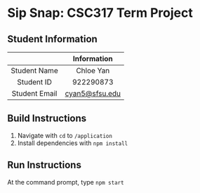 # Sip Snap: CSC317 Term Project

## Student Information

|               | Information    |
|:-------------:|:--------------:|
| Student Name  | Chloe Yan      |
| Student ID    | 922290873      |
| Student Email | cyan5@sfsu.edu |

## Build Instructions
1. Navigate with `cd` to `/application`
2. Install dependencies with `npm install`

## Run Instructions
At the command prompt, type `npm start`